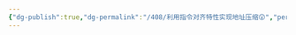 ```yaml
---
{"dg-publish":true,"dg-permalink":"/408/利用指令对齐特性实现地址压缩😲","permalink":"/408/利用指令对齐特性实现地址压缩😲/"}
---
```



